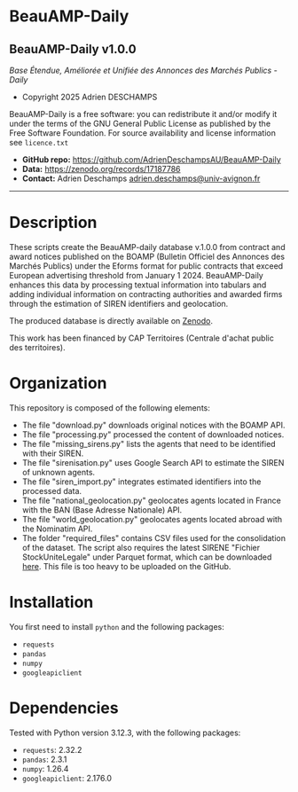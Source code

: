 # BeauAMP-Daily

BeauAMP-Daily v1.0.0
-------------------------------------------------------------------------
*Base Étendue, Améliorée et Unifiée des Annonces des Marchés Publics - Daily*

* Copyright 2025 Adrien DESCHAMPS

BeauAMP-Daily is a free software: you can redistribute it and/or modify it under the terms of the GNU General Public License as published by the Free Software Foundation. For source availability and license information see `licence.txt`

* **GitHub repo:** https://github.com/AdrienDeschampsAU/BeauAMP-Daily
* **Data:** https://zenodo.org/records/17187786
* **Contact:** Adrien Deschamps <adrien.deschamps@univ-avignon.fr>
 
-------------------------------------------------------------------------

# Description
These scripts create the BeauAMP-daily database v.1.0.0 from contract and award notices published on the BOAMP (Bulletin Officiel des Annonces des Marchés Publics) under the Eforms format for public contracts that exceed European advertising threshold from January 1 2024. BeauAMP-Daily enhances this data by processing textual information into tabulars and adding individual information on contracting authorities and awarded firms through the estimation of SIREN identifiers and geolocation.

The produced database is directly available on [Zenodo](https://zenodo.org/records/17187786).

This work has been financed by CAP Territoires (Centrale d'achat public des territoires).

# Organization
This repository is composed of the following elements:
* The file "download.py" downloads original notices with the BOAMP API.
* The file "processing.py" processed the content of downloaded notices.
* The file "missing_sirens.py" lists the agents that need to be identified with their SIREN.
* The file "sirenisation.py" uses Google Search API to estimate the SIREN of unknown agents.
* The file "siren_import.py" integrates estimated identifiers into the processed data.
* The file "national_geolocation.py" geolocates agents located in France with the BAN (Base Adresse Nationale) API.
* The file "world_geolocation.py" geolocates agents located abroad with the Nominatim API.
* The folder "required_files" contains CSV files used for the consolidation of the dataset. The script also requires the latest SIRENE "Fichier StockUniteLegale" under Parquet format, which can be downloaded [here](https://www.data.gouv.fr/datasets/base-sirene-des-entreprises-et-de-leurs-etablissements-siren-siret). This file is too heavy to be uploaded on the GitHub.

# Installation
You first need to install `python` and the following packages:
* `requests`
* `pandas`
* `numpy`
* `googleapiclient`


# Dependencies
Tested with Python version 3.12.3, with the following packages:
* `requests`: 2.32.2
* `pandas`: 2.3.1 
* `numpy`: 1.26.4
* `googleapiclient`: 2.176.0
